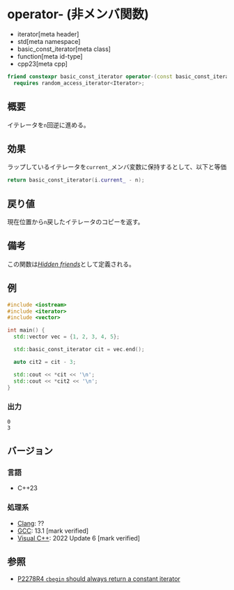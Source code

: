 # operator- (非メンバ関数)
* iterator[meta header]
* std[meta namespace]
* basic_const_iterator[meta class]
* function[meta id-type]
* cpp23[meta cpp]

```cpp
friend constexpr basic_const_iterator operator-(const basic_const_iterator& i, difference_type n)
  requires random_access_iterator<Iterator>;
```

## 概要

イテレータを`n`回逆に進める。

## 効果

ラップしているイテレータを`current_`メンバ変数に保持するとして、以下と等価

```cpp
return basic_const_iterator(i.current_ - n);
```

## 戻り値

現在位置から`n`戻したイテレータのコピーを返す。

## 備考

この関数は[*Hidden friends*](/article/lib/hidden_friends.md)として定義される。

## 例
```cpp example
#include <iostream>
#include <iterator>
#include <vector>

int main() {
  std::vector vec = {1, 2, 3, 4, 5};

  std::basic_const_iterator cit = vec.end();

  auto cit2 = cit - 3;

  std::cout << *cit << '\n';
  std::cout << *cit2 << '\n';
}
```

### 出力
```
0
3
```

## バージョン
### 言語
- C++23

### 処理系
- [Clang](/implementation.md#clang): ??
- [GCC](/implementation.md#gcc): 13.1 [mark verified]
- [Visual C++](/implementation.md#visual_cpp): 2022 Update 6 [mark verified]

## 参照

- [P2278R4 `cbegin` should always return a constant iterator](https://www.open-std.org/jtc1/sc22/wg21/docs/papers/2022/p2278r4.html)

